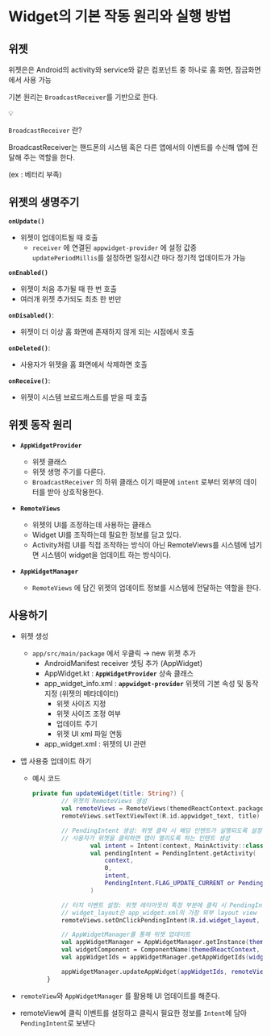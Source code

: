 # Widget의 기본 작동 원리와 실행 방법

## 위젯

위젯은은 Android의 activity와 service와 같은 컴포넌트 중 하나로 홈 화면, 잠금화면에서 사용 가능

기본 원리는 `BroadcastReceiver`를 기반으로 한다.

<aside>
💡

`BroadcastReceiver` 란?

BroadcastReceiver는 핸드폰의 시스템 혹은 다른 앱에서의 이벤트를 수신해 앱에 전달해 주는 역할을 한다.

(ex : 베터리 부족)

</aside>

## 위젯의 생명주기

**`onUpdate()`**

- 위젯이 업데이트될 때 호출
  - `receiver` 에 연결된 `appwidget-provider` 에 설정 값중 `updatePeriodMillis`를 설정하면 일정시간 마다 정기적 업데이트가 가능

**`onEnabled()`**

- 위젯이 처음 추가될 때 한 번 호출
- 여러개 위젯 추가되도 최초 한 번만

**`onDisabled()`**:

- 위젯이 더 이상 홈 화면에 존재하지 않게 되는 시점에서 호출

**`onDeleted()`**:

- 사용자가 위젯을 홈 화면에서 삭제하면 호출

**`onReceive()`**:

- 위젯이 시스템 브로드캐스트를 받을 때 호출

## 위젯 동작 원리

- **`AppWidgetProvider`**

  - 위젯 클래스
  - 위젯 생명 주기를 다룬다.
  - `BroadcastReceiver` 의 하위 클래스 이기 때문에 `intent` 로부터 외부의 데이터를 받아 상호작용한다.

- **`RemoteViews`**

  - 위젯의 UI를 조정하는데 사용하는 클래스
  - Widget UI를 조작하는데 필요한 정보를 담고 있다.
  - Activity처럼 UI를 직접 조작하는 방식이 아닌 RemoteViews를 시스템에 넘기면 시스템이 widget을 업데이트 하는 방식이다.

- **`AppWidgetManager`**
  - `RemoteViews` 에 담긴 위젯의 업데이트 정보를 시스템에 전달하는 역할을 한다.

## 사용하기

- 위젯 생성
  - `app/src/main/package` 에서 우클릭 → new 위젯 추가
    - AndroidManifest receiver 셋팅 추가 (AppWidget)
    - AppWidget.kt : **`AppWidgetProvider`** 상속 클래스
    - app_widget_info.xml : **`appwidget-provider`** 위젯의 기본 속성 및 동작 지정 (위젯의 메타데이터)
      - 위젯 사이즈 지정
      - 위젯 사이즈 조정 여부
      - 업데이트 주기
      - 위젯 UI xml 파일 연동
    - app_widget.xml : 위젯의 UI 관련
- 앱 사용중 업데이트 하기

  - 예시 코드

    ```kotlin
    private fun updateWidget(title: String?) {
            // 위젯의 RemoteViews 생성
            val remoteViews = RemoteViews(themedReactContext.packageName, R.layout.app_widget)
            remoteViews.setTextViewText(R.id.appwidget_text, title)

            // PendingIntent 생성: 위젯 클릭 시 해당 인텐트가 실행되도록 설정
            // 사용자가 위젯을 클릭하면 앱이 열리도록 하는 인텐트 생성
    				val intent = Intent(context, MainActivity::class.java)
    				val pendingIntent = PendingIntent.getActivity(
    				    context,
    				    0,
    				    intent,
    				    PendingIntent.FLAG_UPDATE_CURRENT or PendingIntent.FLAG_IMMUTABLE
    				)

            // 터치 이벤트 설정: 위젯 레이아웃의 특정 부분에 클릭 시 PendingIntent 실행
            // widget_layout은 app_widget.xml의 가장 외부 layout view
            remoteViews.setOnClickPendingIntent(R.id.widget_layout, pendingIntent)

            // AppWidgetManager를 통해 위젯 업데이트
            val appWidgetManager = AppWidgetManager.getInstance(themedReactContext)
            val widgetComponent = ComponentName(themedReactContext, AppWidget::class.java)
            val appWidgetIds = appWidgetManager.getAppWidgetIds(widgetComponent)

            appWidgetManager.updateAppWidget(appWidgetIds, remoteViews)
        }
    ```

- `remoteView`와 `AppWidgetManager` 를 활용해 UI 업데이트를 해준다.
- remoteView에 클릭 이벤트를 설정하고 클릭시 필요한 정보를 `Intent`에 담아 `PendingIntent`로 보낸다
